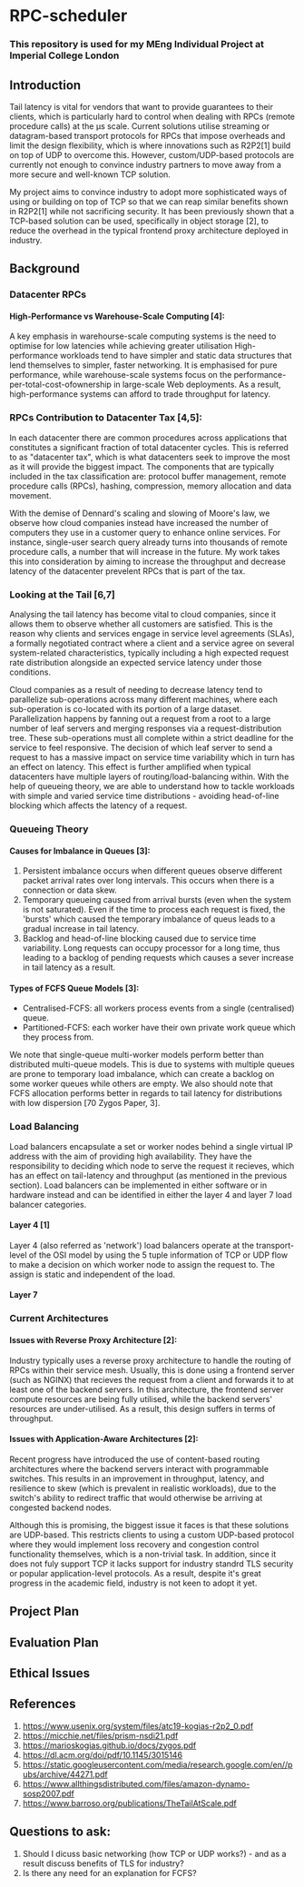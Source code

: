 # RPC-scheduler

### This repository is used for my MEng Individual Project at Imperial College London

## Introduction
Tail latency is vital for vendors that want to provide guarantees to their clients, which is particularly hard to control when dealing with RPCs (remote procedure calls) at the µs scale. Current solutions utilise streaming or datagram-based transport protocols for RPCs that impose overheads and limit the design flexibility, which is where innovations such as R2P2[1] build on top of UDP to overcome this. However, custom/UDP-based protocols are currently not enough to convince industry partners to move away from a more secure and well-known TCP solution. 

My project aims to convince industry to adopt more sophisticated ways of using or building on top of TCP so that we can reap similar benefits shown in R2P2[1] while not sacrificing security. It has been previously shown that a TCP-based solution can be used, specifically in object storage [2], to reduce the overhead in the typical frontend proxy architecture deployed in industry.  

## Background
### Datacenter RPCs
#### High-Performance vs Warehouse-Scale Computing [4]:
A key emphasis in warehourse-scale computing systems is the need to optimise for low latencies while achieving greater utilisation High-performance workloads tend to have simpler and static data structures that lend themselves to simpler, faster networking. It is emphasised for pure performance, while warehouse-scale systems focus on the performance-per-total-cost-ofownership in large-scale Web deployments. As a result, high-performance systems can afford to trade throughput for latency. 

### RPCs Contribution to Datacenter Tax [4,5]:
In each datacenter there are common procedures across applications that constitutes a significant fraction of total datacenter cycles. This is referred to as "datacenter tax", which is what datacenters seek to improve the most as it will provide the biggest impact. The components that are typically included in the tax classification are: protocol buffer management, remote procedure calls (RPCs), hashing, compression, memory allocation and data movement. 

With the demise of Dennard's scaling and slowing of Moore's law, we observe how cloud companies instead have increased the number of computers they use in a customer query to enhance online services. For instance, single-user search query already turns into thousands of remote procedure calls, a number that will increase in the future. My work takes this into consideration by aiming to increase the throughput and decrease latency of the datacenter prevelent RPCs that is part of the tax.

### Looking at the Tail [6,7]
Analysing the tail latency has become vital to cloud companies, since it allows them to observe whether all customers are satisfied. This is the reason why clients and services engage in service level agreements (SLAs), a formally negotiated contract where a client and a service agree on several system-related characteristics, typically including a high expected request rate distribution alongside an expected service latency under those conditions. 

Cloud companies as a result of needing to decrease latency tend to parallelize sub-operations across many different machines, where each sub-operation is co-located with its portion of a large dataset. Parallelization happens by fanning out a request from a root to a large number of leaf servers and merging responses via a request-distribution tree. These sub-operations must all complete within a strict deadline for the service to feel responsive. The decision of which leaf server to send a request to has a massive impact on service time variability which in turn has an effect on latency. This effect is further amplified when typical datacenters have multiple layers of routing/load-balancing within. With the help of queueing theory, we are able to understand how to tackle workloads with simple and varied service time distributions - avoiding head-of-line blocking which affects the latency of a request. 

### Queueing Theory
#### Causes for Imbalance in Queues [3]:
1. Persistent imbalance occurs when different queues observe different packet arrival rates over long intervals. This occurs when there is a connection or data skew.
2. Temporary queueing caused from arrival bursts (even when the system is not saturated). Even if the time to process each request is fixed, the 'bursts' which caused the temporary imbalance of queus leads to a gradual increase in tail latency.
3. Backlog and head-of-line blocking caused due to service time variability. Long requests can occupy processor for a long time, thus leading to a backlog of pending requests which causes a sever increase in tail latency as a result. 

#### Types of FCFS Queue Models [3]:
- Centralised-FCFS: all workers process events from a single (centralised) queue.
- Partitioned-FCFS: each worker have their own private work queue which they process from.

We note that single-queue multi-worker models perform better than distributed multi-queue models. This is due to systems with multiple queues are prone to temporary load imbalance, which can create a backlog on some worker queues while others are empty.
We also should note that FCFS allocation performs better in regards to tail latency for distributions with low dispersion [70 Zygos Paper, 3]. 

### Load Balancing
Load balancers encapsulate a set or worker nodes behind a single virtual IP address with the aim of providing high availability. They have the responsibility to deciding which node to serve the request it recieves, which has an effect on tail-latency and throughput (as mentioned in the previous section). Load balancers can be implemented in either software or in hardware instead and can be identified in either the layer 4 and layer 7 load balancer categories.

#### Layer 4 [1]
Layer 4 (also referred as 'network') load balancers operate at the transport-level of the OSI model by using the 5 tuple information of TCP or UDP flow to make a decision on which worker node to assign the request to. The assign is static and independent of the load.

#### Layer 7

### Current Architectures
#### Issues with Reverse Proxy Architecture [2]:
Industry typically uses a reverse proxy architecture to handle the routing of RPCs within their service mesh. Usually, this is done using a frontend server (such as NGINX) that recieves the request from a client and forwards it to at least one of the backend servers. In this architecture, the frontend server compute resources are being fully utilised, while the backend servers' resources are under-utilised. As a result, this design suffers in terms of throughput. 

#### Issues with Application-Aware Architectures [2]:
Recent progress have introduced the use of content-based routing architectures where the backend servers interact with programmable switches. This results in an improvement in throughput, latency, and resilience to skew (which is prevalent in realistic workloads), due to the switch's ability to redirect traffic that would otherwise be arriving at congested backend nodes. 

Although this is promising, the biggest issue it faces is that these solutions are UDP-based. This restricts clients to using a custom UDP-based protocol where they would implement loss recovery and congestion control functionality themselves, which is a non-trivial task. In addition, since it does not fuly support TCP it lacks support for industry standrd TLS security or popular application-level protocols. As a result, despite it's great progress in the academic field, industry is not keen to adopt it yet. 

## Project Plan

## Evaluation Plan

## Ethical Issues

## References
1. https://www.usenix.org/system/files/atc19-kogias-r2p2_0.pdf
2. https://micchie.net/files/prism-nsdi21.pdf
3. https://marioskogias.github.io/docs/zygos.pdf
4. https://dl.acm.org/doi/pdf/10.1145/3015146
5. https://static.googleusercontent.com/media/research.google.com/en//pubs/archive/44271.pdf
6. https://www.allthingsdistributed.com/files/amazon-dynamo-sosp2007.pdf
7. https://www.barroso.org/publications/TheTailAtScale.pdf

## Questions to ask:
1. Should I dicuss basic networking (how TCP or UDP works?) - and as a result discuss benefits of TLS for industry?
2. Is there any need for an explanation for FCFS?
